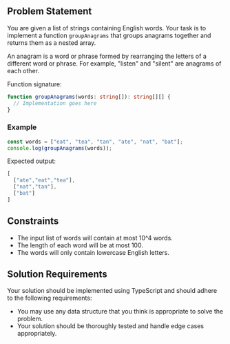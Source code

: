 ## Problem Statement

You are given a list of strings containing English words. Your task is to implement a function `groupAnagrams` that groups anagrams together and returns them as a nested array.

An anagram is a word or phrase formed by rearranging the letters of a different word or phrase. For example, "listen" and "silent" are anagrams of each other.

Function signature:

```typescript
function groupAnagrams(words: string[]): string[][] {
  // Implementation goes here
}
```

### Example

```typescript
const words = ["eat", "tea", "tan", "ate", "nat", "bat"];
console.log(groupAnagrams(words));
```

Expected output:
```typescript
[
  ["ate","eat","tea"],
  ["nat","tan"],
  ["bat"]
]
```

## Constraints

* The input list of words will contain at most 10^4 words.
* The length of each word will be at most 100.
* The words will only contain lowercase English letters.

## Solution Requirements

Your solution should be implemented using TypeScript and should adhere to the following requirements:

* You may use any data structure that you think is appropriate to solve the problem.
* Your solution should be thoroughly tested and handle edge cases appropriately.
